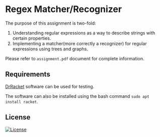 # Regex Matcher/Recognizer

The purpose of this assignment is two-fold:
1. Understanding regular expressions as a way to describe strings with certain properties.
2. Implementing a matcher(more correctly a recognizer) for regular expressions using trees and graphs.

Please refer to `assignment.pdf` document for complete information.

## Requirements
[DrRacket](https://download.racket-lang.org/) software can be used for testing.

The software can also be installed using the bash command `sudo apt install racket`.

## License
[![License](https://img.shields.io/badge/License-BSD%203--Clause-blue.svg)](https://opensource.org/licenses/BSD-3-Clause)